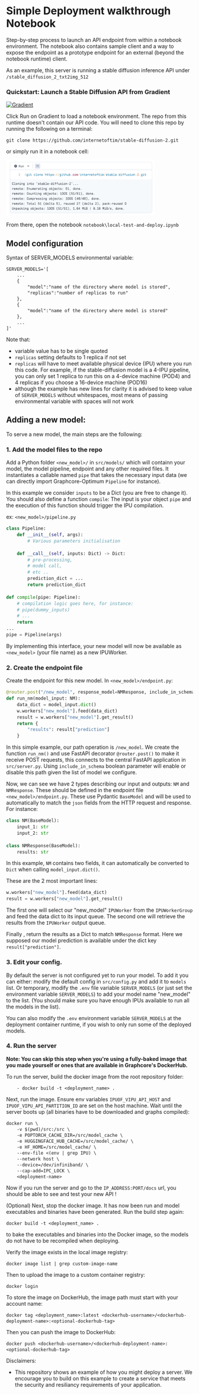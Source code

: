 <!-- Copyright (c) 2022 Graphcore Ltd. All rights reserved. -->

# Simple Deployment walkthrough Notebook 

Step-by-step process to launch an API endpoint from within a notebook environment. The notebook also contains sample client and a way to expose the endpoint as a prototype endpoint for an external (beyond the notebook runtime) client.

As an example, this server is running a stable diffusion inference API under `/stable_diffusion_2_txt2img_512`



### Quickstart: Launch a Stable Diffusion API from Gradient

[![Gradient](https://assets.paperspace.io/img/gradient-badge.svg)](https://console.paperspace.com/github/graphcore/Gradient-HuggingFace?machine=Free-IPU-POD4&container=graphcore/pytorch-jupyter%3A3.2.1-ubuntu-20.04-20230531&file=stable-diffusion%2Ftext_to_image.ipynb)


Click Run on Gradient to load a notebook environment. The repo from this runtime doesn't contain our API code. You will need to clone this repo by running the following on a terminal:

```console
git clone https://github.com/internetoftim/stable-diffusion-2.git
```

or simply run it in a notebook cell:

<!-- ![alt text](notebook-clone.png "Clone") -->

<img src="notebook-clone.png" alt= “” width="400" height="150">

From there, open the notebook `notebook\local-test-and-deploy.ipynb`



## Model configuration
Syntax of SERVER_MODELS environmental variable:
```
SERVER_MODELS='[
    ...
    {
        "model":"name of the directory where model is stored",
        "replicas":"number of replicas to run"
    },
    {
        "model":"name of the directory where model is stored"
    },
    ...
]'
```
Note that:
 - variable value has to be single quoted
 - `replicas` setting defaults to 1 replica if not set
 - `replicas` will have to meet available physical device (IPU) where you run this code. For example, if the stable-diffusion model is a 4-IPU pipeline, you can only set 1 replica to run this on a 4-device machine (POD4) and 4 replicas if you choose a 16-device machine (POD16)
 - although the example has new lines for clarity it is advised to keep value of `SERVER_MODELS` without whitespaces, most means of passing environmental variable with spaces will not work

## Adding a new model:

To serve a new model, the main steps are the following:

### 1. Add the model files to the repo
Add a Python folder `<new_model>/` in `src/models/` which will containn your model, the model pipeline, endpoint and any other required files. It instantiates a callable named `pipe` that takes the necessary input data (we can directly import Graphcore-Optimum `Pipeline` for instance).

In this example we consider `inputs` to be a Dict (you are free to change it).
You should also define a function `compile`: The input is your object `pipe` and the execution of this function should trigger the IPU compilation.

ex: `<new_model>/pipeline.py`

```python
class Pipeline:
    def __init__(self, args):
        # Various parameters initialisation

    def __call__(self, inputs: Dict) -> Dict:
        # pre-processing,
        # model call,
        # etc ..
        prediction_dict = ...
        return prediction_dict

def compile(pipe: Pipeline):
    # compilation logic goes here, for instance:
    # pipe(dummy_inputs)
    # ...
    return
...
pipe = Pipeline(args)
```
By implementing this interface, your new model will now be available as `<new_model>` (your file name) as a new IPUWorker.

### 2. Create the endpoint file
Create the endpoint for this new model. In `<new_model>/endpoint.py`:

```python
@router.post("/new_model", response_model=NMResponse, include_in_schema = "new_model" in models)
def run_nm(model_input: NM):
    data_dict = model_input.dict()
    w.workers["new_model"].feed(data_dict)
    result = w.workers["new_model"].get_result()
    return {
        "results": result["prediction"]
    }
```
In this simple example, our path operation is `/new_model`. We create the function `run_nm()` and use FastAPI decorator
`@router.post()` to make it receive POST requests, this connects to the central FastAPI application in `src/server.py`. Using `include_in_schema` boolean parameter will enable or disable this path given the list of model we configure.

Now, we can see we have 2 types describing our input and outputs: `NM` and `NMResponse`. These should be defined in the endpoint file `<new_model>/endpoint.py`. These use Pydantic `BaseModel` and will be used to automatically to match the `json` fields from the HTTP request and response. For instance:

```python
class NM(BaseModel):
    input_1: str
    input_2: str

class NMResponse(BaseModel):
    results: str
```
In this example, `NM` contains two fields, it can automatically be converted to `Dict` when calling `model_input.dict()`.

These are the 2 most important lines:
```python
w.workers["new_model"].feed(data_dict)
result = w.workers["new_model"].get_result()
```
The first one will select our "new_model" `IPUWorker` from the `IPUWorkerGroup` and feed the data dict to its input queue.
The second one will retrieve the results from the `IPUWorker` output queue.

Finally , return the results as a Dict to match `NMResponse` format.
Here we supposed our model prediction is available under the dict key `result["prediction"]`.

### 3. Edit your config.

By default the server is not configured yet to run your model.
To add it you can either: modify the default config in `src/config.py` and add it to `models` list.
Or temporary, modify the `.env` file variable `SERVER_MODELS` (or just set the environment variable `SERVER_MODELS`) to add your model name "new_model" to the list. (You should make sure you have enough IPUs available to run all the models in the list).

You can also modify the `.env` environment variable `SERVER_MODELS` at the deployment container runtime, if you wish to only run some of the deployed models.

### 4. Run the server
**Note: You can skip this step when you're using a fully-baked image that you made yourself or ones that are available in Graphcore's DockerHub.**

To run the server, build the docker image from the root repository folder:
```
    - docker build -t <deployment_name> .
```
Next, run the image. Ensure env variables `IPUOF_VIPU_API_HOST` and `IPUOF_VIPU_API_PARTITION_ID` are set on the host machine. Wait until the server boots up (all binaries have to be downloaded and graphs compiled):
```
docker run \
    -v $(pwd)/src:/src \
    -e POPTORCH_CACHE_DIR=/src/model_cache \
    -e HUGGINGFACE_HUB_CACHE=/src/model_cache/ \
    -e HF_HOME=/src/model_cache/ \
    --env-file <(env | grep IPU) \
    --network host \
    --device=/dev/infiniband/ \
    --cap-add=IPC_LOCK \
    <deployment-name>
```

Now if you run the server and go to the `IP_ADDRESS:PORT/docs` url, you should be able to see and test your new API !

(Optional) Next, stop the docker image. It has now been run and model executables and binaries have been generated. Run the build step again:
```
docker build -t <deployment_name> .
```
to bake the executables and binaries into the Docker image, so the models do not have to be recompiled when deploying.

Verify the image exists in the local image registry:
```
docker image list | grep custom-image-name
```

Then to upload the image to a custom container registry:
```
docker login
```
To store the image on DockerHub, the image path must start with your account name:
```
docker tag <deployment_name>:latest <dockerhub-username>/<dockerhub-deployment-name>:<optional-dockerhub-tag>
```
Then you can push the image to DockerHub:
```
docker push <dockerhub-username>/<dockerhub-deployment-name>:<optional-dockerhub-tag>
```




<!-- https://console.paperspace.com/github/graphcore/Gradient-HuggingFace?machine=Free-IPU-POD4&container=graphcore/pytorch-jupyter%3A3.2.1-ubuntu-20.04-20230531&file=stable-diffusion%2Ftext_to_image.ipynb -->


Disclaimers:
-   This repository shows an example of how you might deploy a server. We encourage you to build on this example to create a service that meets the security and resiliancy requirements of your application.
